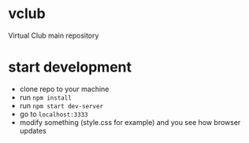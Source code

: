 # vclub
Virtual Club main repository

# start development
+ clone repo to your machine
+ run ```npm install```
+ run ```npm start dev-server```
+ go to ```localhost:3333```
+ modify something (style.css for example) and you see how browser updates
